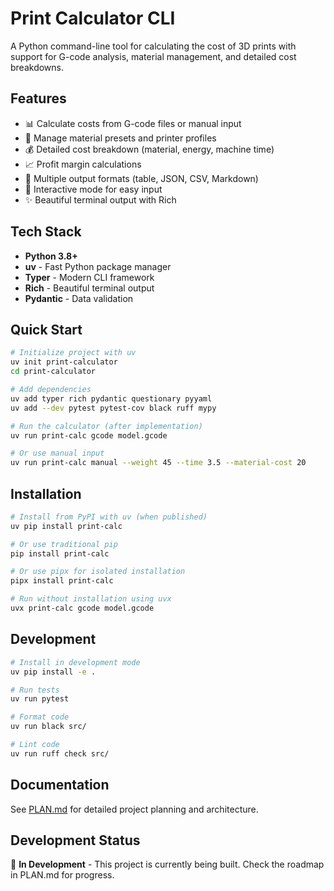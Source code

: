 # Print Calculator CLI

A Python command-line tool for calculating the cost of 3D prints with support for G-code analysis, material management, and detailed cost breakdowns.

## Features

- 📊 Calculate costs from G-code files or manual input
- 🎨 Manage material presets and printer profiles
- 💰 Detailed cost breakdown (material, energy, machine time)
- 📈 Profit margin calculations
- 📄 Multiple output formats (table, JSON, CSV, Markdown)
- 🔧 Interactive mode for easy input
- ✨ Beautiful terminal output with Rich

## Tech Stack

- **Python 3.8+**
- **uv** - Fast Python package manager
- **Typer** - Modern CLI framework
- **Rich** - Beautiful terminal output
- **Pydantic** - Data validation

## Quick Start

```bash
# Initialize project with uv
uv init print-calculator
cd print-calculator

# Add dependencies
uv add typer rich pydantic questionary pyyaml
uv add --dev pytest pytest-cov black ruff mypy

# Run the calculator (after implementation)
uv run print-calc gcode model.gcode

# Or use manual input
uv run print-calc manual --weight 45 --time 3.5 --material-cost 20
```

## Installation

```bash
# Install from PyPI with uv (when published)
uv pip install print-calc

# Or use traditional pip
pip install print-calc

# Or use pipx for isolated installation
pipx install print-calc

# Run without installation using uvx
uvx print-calc gcode model.gcode
```

## Development

```bash
# Install in development mode
uv pip install -e .

# Run tests
uv run pytest

# Format code
uv run black src/

# Lint code
uv run ruff check src/
```

## Documentation

See [PLAN.md](PLAN.md) for detailed project planning and architecture.

## Development Status

🚧 **In Development** - This project is currently being built. Check the roadmap in PLAN.md for progress.
